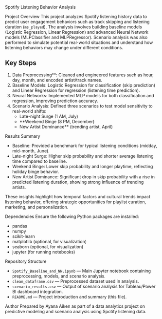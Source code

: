 Spotify Listening Behavior Analysis

Project Overview
This project analyzes Spotify listening history data to predict user engagement behaviors such as track skipping and listening duration (`ms_played`). The analysis involves building baseline models (Logistic Regression, Linear Regression) and advanced Neural Network models (MLPClassifier and MLPRegressor). Scenario analysis was also performed to simulate potential real-world situations and understand how listening behaviors may change under different conditions.

## Key Steps
1. Data Preprocessing**: Cleaned and engineered features such as hour, day, month, and encoded artist/track names.
2. Baseline Models: Logistic Regression for classification (skip prediction) and Linear Regression for regression (listening time prediction).
3. Neural Networks: Implemented MLP models for both classification and regression, improving prediction accuracy.
4. Scenario Analysis: Defined three scenarios to test model sensitivity to real-world shifts:
   - Late-night Surge (1 AM, July)
   - **Weekend Binge (8 PM, December)
   - New Artist Dominance** (trending artist, April)

Results Summary
- Baseline: Provided a benchmark for typical listening conditions (midday, mid-month, June).
- Late-night Surge: Higher skip probability and shorter average listening time compared to baseline.
- Weekend Binge: Lower skip probability and longer playtime, reflecting holiday binge behavior.
- New Artist Dominance: Significant drop in skip probability with a rise in predicted listening duration, showing strong influence of trending artists.

These insights highlight how temporal factors and cultural trends impact listening behavior, offering strategic opportunities for playlist curation, marketing, and personalization.

Dependencies
Ensure the following Python packages are installed:
- pandas
- numpy
- scikit-learn
- matplotlib (optional, for visualization)
- seaborn (optional, for visualization)
- jupyter (for running notebooks)


Repository Structure
- `Spotify_Baseline_and_NN.ipynb` — Main Jupyter notebook containing preprocessing, models, and scenario analysis.
- `clean_dataframe.csv` — Preprocessed dataset used in analysis.
- `scenario_results.csv` — Output of scenario analysis for Tableau/Power BI dashboard integration.
- `README.md` — Project introduction and summary (this file).

Author
Prepared by Ayana Aiken as part of a data analytics project on predictive modeling and scenario analysis using Spotify listening data.
